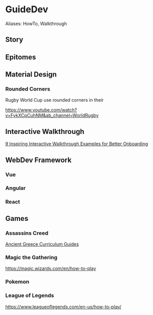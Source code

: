 # <dev>GuideDev</dev>

Aliases: HowTo, Walkthrough

## Story

## Epitomes

## Material Design

### Rounded Corners

Rugby World Cup use rounded corners in their

<https://www.youtube.com/watch?v=FykXCpCuhNM&ab_channel=WorldRugby>

## Interactive Walkthrough

[9 Inspiring Interactive Walkthrough Examples for Better Onboarding](https://userpilot.com/blog/interactive-walkthroughs-improve-onboarding/)

## WebDev Framework

### Vue

### Angular

### React

## Games

### Assassins Creed

[Ancient Greece Curriculum Guides](https://www.ubisoft.com/en-us/game/assassins-creed/discovery-tour/curriculum-guide/ancient-greece/curriculum-map)

### Magic the Gathering

<https://magic.wizards.com/en/how-to-play>

### Pokemon

### League of Legends

<https://www.leagueoflegends.com/en-us/how-to-play/>
